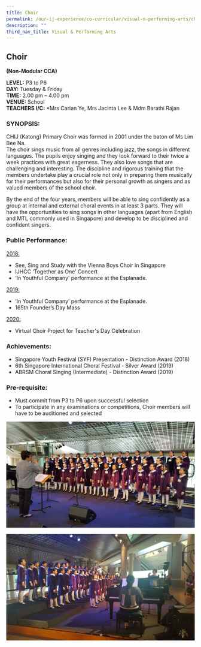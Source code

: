 ```yaml
---
title: Choir
permalink: /our-ij-experience/co-curricular/visual-n-performing-arts/choir/
description: ""
third_nav_title: Visual & Performing Arts
---
```

## Choir

**(Non-Modular CCA)**

  

**LEVEL:**&nbsp;P3 to P6<br>
**DAY:**&nbsp;Tuesday &amp; Friday<br>
**TIME:**&nbsp;2.00 pm – 4.00 pm<br>
**VENUE:**&nbsp;School<br>
**TEACHERS I/C:**&nbsp;\*Mrs Carian Ye, Mrs Jacinta Lee &amp; Mdm Barathi Rajan

### SYNOPSIS:


CHIJ (Katong) Primary Choir was formed in 2001 under the baton of Ms Lim Bee Na.<br>
The choir sings music from all genres including jazz, the songs in different languages. The pupils enjoy singing and they look forward to their twice a week practices with great eagerness. They also love songs that are challenging and interesting. The discipline and rigorous training that the members undertake play a crucial role not only in preparing them musically for their performances but also for their personal growth as singers and as valued members of the school choir.

  

By the end of the four years, members will be able to sing confidently as a group at internal and external choral events in at least 3 parts. They will have the opportunities to sing songs in other languages (apart from English and MTL commonly used in Singapore) and develop to be disciplined and confident singers.

### Public Performance:


<u>2018:</u>

*   See, Sing and Study with the Vienna Boys Choir in Singapore
*   IJHCC ‘Together as One’ Concert
*   ‘In Youthful Company’ performance at the Esplanade.

  

<u>2019:</u>

*   ‘In Youthful Company’ performance at the Esplanade.
*   165th Founder’s Day Mass

  

<u>2020:</u>

*   Virtual Choir Project for Teacher's Day Celebration

### Achievements:


*   Singapore Youth Festival (SYF) Presentation - Distinction Award (2018)
*   6th Singapore International Choral Festival - Silver Award (2019)
*   ABRSM Choral Singing (Intermediate) - Distinction Award (2019)

### Pre-requisite:


*   Must commit from P3 to P6 upon successful selection
*   To participate in any examinations or competitions, Choir members will have to be auditioned and selected


![](/images/Co%20Curricular/Choir_1.jpg)

![](/images/Co%20Curricular/Choir_2.jpg)